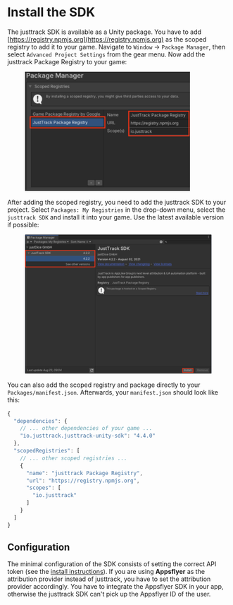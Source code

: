 # Install the SDK

The justtrack SDK is available as a Unity package. You have to add [https://registry.npmjs.org](https://registry.npmjs.org) as the scoped registry to add it to your game. Navigate to `Window` → `Package Manager`, then select `Advanced Project Settings` from the gear menu. Now add the justtrack Package Registry to your game:

<figure><img src="../.gitbook/assets/Screenshot 2023-09-15 at 14.00.19.png" alt="" width="375"><figcaption></figcaption></figure>

After adding the scoped registry, you need to add the justtrack SDK to your project. Select `Packages: My Registries` in the drop-down menu, select the `justtrack SDK` and install it into your game. Use the latest available version if possible:

<figure><img src="../.gitbook/assets/Screenshot 2023-09-15 at 14.01.50.png" alt="" width="563"><figcaption></figcaption></figure>

You can also add the scoped registry and package directly to your `Packages/manifest.json`. Afterwards, your `manifest.json` should look like this:

```javascript
{
  "dependencies": {
    // ... other dependencies of your game ...
    "io.justtrack.justtrack-unity-sdk": "4.4.0"
  },
  "scopedRegistries": [
    // ... other scoped registries ...
    {
      "name": "justtrack Package Registry",
      "url": "https://registry.npmjs.org",
      "scopes": [
        "io.justtrack"
      ]
    }
  ]
}
```

## Configuration

The minimal configuration of the SDK consists of setting the correct API token (see the [install instructions](https://app.gitbook.com/s/-MABmVDqgMGVwN-wnOZT/sdk/INSTALL.md)). If you are using **Appsflyer** as the attribution provider instead of justtrack, you have to set the attribution provider accordingly. You have to integrate the Appsflyer SDK in your app, otherwise the justtrack SDK can't pick up the Appsflyer ID of the user.
